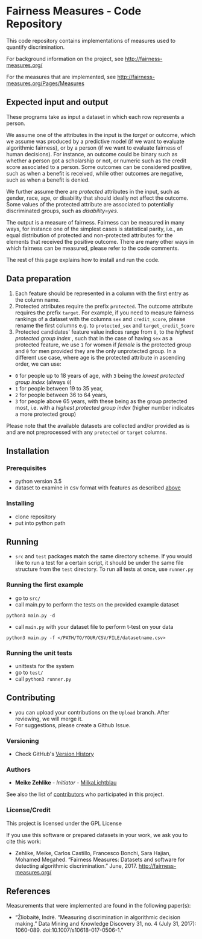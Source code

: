 # Fairness Measures - Code Repository

This code repository contains implementations of measures used to quantify discrimination.

For background information on the project, see http://fairness-measures.org/

For the measures that are implemented, see http://fairness-measures.org/Pages/Measures

## Expected input and output

These programs take as input a dataset in which each row represents a person.

We assume one of the attributes in the input is the *target* or outcome, which we assume was produced by a predictive model (if we want to evaluate algorithmic fairness), or by a person (if we want to evaluate fairness of human decisions). For instance, an outcome could be binary such as whether a person got a scholarship or not, or numeric such as the credit score associated to a person. Some outcomes can be considered positive, such as when a benefit is received, while other outcomes are negative, such as when a benefit is denied.

We further assume there are *protected* attributes in the input, such as gender, race, age, or disability that should ideally not affect the outcome. Some values of the protected attribute are associated to potentially discriminated groups, such as *disability=yes*.

The output is a measure of fairness. Fairness can be measured in many ways, for instance one of the simplest cases is statistical parity, i.e., an equal distribution of protected and non-protected attributes for the elements that received the positive outcome. There are many other ways in which fairness can be measured, please refer to the code comments.

The rest of this page explains how to install and run the code.

## Data preparation

1. Each feature should be represented in a column with the first entry as the column name.
2. Protected attributes require the prefix ``protected``. The outcome attribute requires the prefix ``target``.
For example, if you need to measure fairness rankings of a dataset with the columns ``sex`` and ``credit_score``,
please rename the first columns e.g. to ``protected_sex`` and ``target_credit_Score``
3. Protected candidates' feature value indices range from ``0``, to the <i> highest protected group index </i>, such that in the case of having ``sex`` as a protected feature,
we use ``1`` for women if <i>female</i> is the protected group and ``0`` for men provided they are the only unprotected group. In a different use case,
where age is the protected attribute in ascending order, we can use:
 - ``0`` for people up to 18 years of age, with ``3`` being the <i>lowest protected group index</i> (always ``0``)
 - ``1`` for people between 19 to 35 year,
 - ``2`` for people between 36 to 64 years,
 - ``3`` for people above 65 years, with these being as the group protected most, i.e. with a <i> highest protected group index </i> (higher number indicates a more protected group)
 
 Please note that the available datasets are collected and/or provided as is and are not preprocessed with any ``protected`` or ``target`` columns.

## Installation

### Prerequisites

* python version 3.5
* dataset to examine in csv format with features as described [above](#getting-started)

### Installing

* clone repository
* put into python path

## Running

* ``src`` and ``test`` packages match the same directory scheme. If you would like to run a test for a certain script, it should be under the same file structure from the ``test`` directory. To run all tests at once, use ``runner.py``

### Running the first example

* go to ``src/``
* call main.py to perform the tests on the provided example dataset
```
python3 main.py -d
```
* call ``main.py`` with your dataset file to perform t-test on your data
```
python3 main.py -f </PATH/TO/YOUR/CSV/FILE/datasetname.csv>
```

### Running the unit tests

* unittests for the system
* go to ``test/``
* call ```python3 runner.py```

## Contributing

* you can upload your contributions on the ``Upload`` branch. After reviewing, we will merge it.
* For suggestions, please create a Github Issue.

### Versioning

* Check GitHub's [Version History](https://github.com/megantosh/fairness_measures/commits/Code_read_only/src)
<!--
* Do we have any special versioning tools? I guess it's just git, right?
-->

### Authors

* **Meike Zehlike** - *Initiator* - [MilkaLichtblau](https://github.com/MilkaLichtblau)

See also the list of [contributors](https://github.com/megantosh/fairness_measures/graphs/contributors) who participated in this project.

### License/Credit

This project is licensed under the GPL License <!-- - see the [LICENSE.md](LICENSE.md) file for details -->

If you use this software or prepared datasets in your work, we ask you to cite this work:

* Zehlike, Meike, Carlos Castillo, Francesco Bonchi, Sara Hajian, Mohamed Megahed. “Fairness Measures: Datasets and software for detecting algorithmic discrimination.” June, 2017. http://fairness-measures.org/ 

## References

Measurements that were implemented are found in the following paper(s):

* “Žliobaitė, Indrė. “Measuring discrimination in algorithmic decision making.” Data Mining and Knowledge Discovery 31, no. 4 (July 31, 2017): 1060-089. doi:10.1007/s10618-017-0506-1.”


